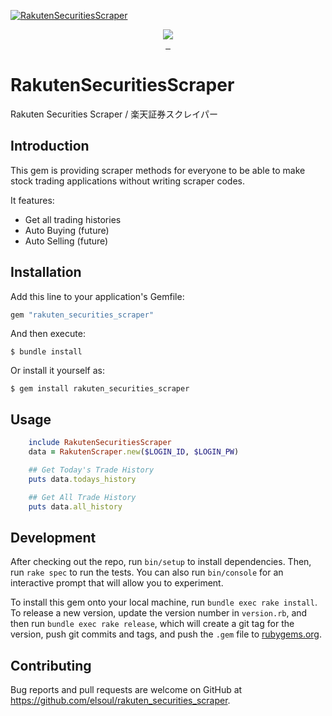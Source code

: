 [![RakutenSecuritiesScraper](https://firebasestorage.googleapis.com/v0/b/el-quest.appspot.com/o/mediaLibrary%2F1589293505170_rakuten-shoken.jpg?alt=media&token=f86b6870-fd3f-42aa-805d-db35cb53a9b6)](https://www.rakuten-sec.co.jp/)

<p align="center">

  <a aria-label="Ruby logo" href="https://el-soul.com">
    <img src="https://badgen.net/badge/icon/Made%20by%20ELSOUL?icon=ruby&label&color=black&labelColor=black">
  </a>
  <br/>

  <a aria-label="Ruby Gem version" href="https://rubygems.org/gems/rakuten_securities_scraper">
    <img alt="" src="https://badgen.net/rubygems/v/rakuten_securities_scraper/latest">
  </a>
  <a aria-label="Downloads Number" href="https://rubygems.org/gems/rakuten_securities_scraper">
    <img alt="" src="https://badgen.net/rubygems/dt/rakuten_securities_scraper">
  </a>
  <a aria-label="License" href="https://github.com/elsoul/rakuten_securities_scraper/blob/master/LICENSE">
    <img alt="" src="https://badgen.net/badge/license/MIT/blue">
  </a>
</p>

# RakutenSecuritiesScraper

Rakuten Securities Scraper / 楽天証券スクレイパー

## Introduction

This gem is providing scraper methods for everyone to be able to make stock trading applications without writing scraper codes.

It features:

- Get all trading histories
- Auto Buying (future)
- Auto Selling (future)

## Installation

Add this line to your application's Gemfile:

```ruby
gem "rakuten_securities_scraper"
```

And then execute:

    $ bundle install

Or install it yourself as:

    $ gem install rakuten_securities_scraper

## Usage

```ruby
    include RakutenSecuritiesScraper
    data = RakutenScraper.new($LOGIN_ID, $LOGIN_PW)

    ## Get Today's Trade History
    puts data.todays_history

    ## Get All Trade History
    puts data.all_history

```

## Development

After checking out the repo, run `bin/setup` to install dependencies. Then, run `rake spec` to run the tests. You can also run `bin/console` for an interactive prompt that will allow you to experiment.

To install this gem onto your local machine, run `bundle exec rake install`. To release a new version, update the version number in `version.rb`, and then run `bundle exec rake release`, which will create a git tag for the version, push git commits and tags, and push the `.gem` file to [rubygems.org](https://rubygems.org).

## Contributing

Bug reports and pull requests are welcome on GitHub at https://github.com/elsoul/rakuten_securities_scraper.
